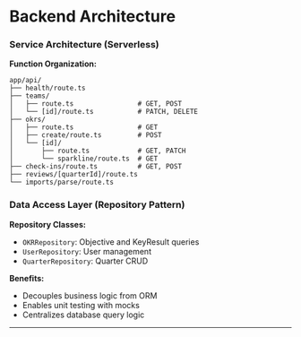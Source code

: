 # Backend Architecture

### Service Architecture (Serverless)

**Function Organization:**
```
app/api/
├── health/route.ts
├── teams/
│   ├── route.ts                # GET, POST
│   └── [id]/route.ts           # PATCH, DELETE
├── okrs/
│   ├── route.ts                # GET
│   ├── create/route.ts         # POST
│   └── [id]/
│       ├── route.ts            # GET, PATCH
│       └── sparkline/route.ts  # GET
├── check-ins/route.ts          # GET, POST
├── reviews/[quarterId]/route.ts
└── imports/parse/route.ts
```

### Data Access Layer (Repository Pattern)

**Repository Classes:**
- `OKRRepository`: Objective and KeyResult queries
- `UserRepository`: User management
- `QuarterRepository`: Quarter CRUD

**Benefits:**
- Decouples business logic from ORM
- Enables unit testing with mocks
- Centralizes database query logic

---

